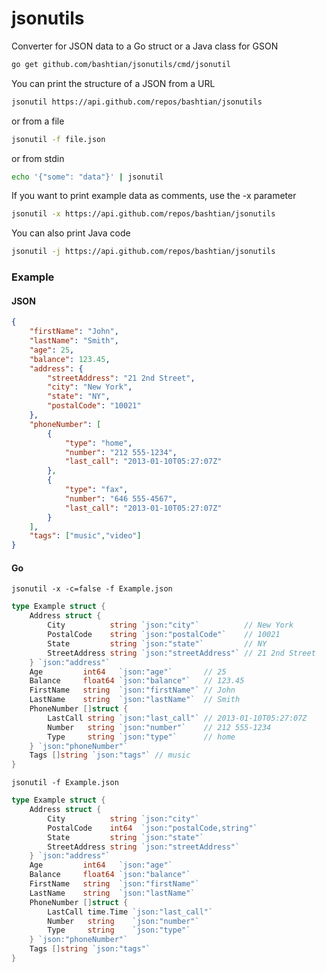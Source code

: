 jsonutils
=========

Converter for JSON data to a Go struct or a Java class for GSON

```bash
go get github.com/bashtian/jsonutils/cmd/jsonutil
```

You can print the structure of a JSON from a URL

```bash
jsonutil https://api.github.com/repos/bashtian/jsonutils
```

or from a file

```bash
jsonutil -f file.json
```

or from stdin

```bash
echo '{"some": "data"}' | jsonutil
```

If you want to print example data as comments, use the -x parameter

```bash
jsonutil -x https://api.github.com/repos/bashtian/jsonutils
```

You can also print Java code

```bash
jsonutil -j https://api.github.com/repos/bashtian/jsonutils
```

### Example
#### JSON
```json
{
    "firstName": "John",
    "lastName": "Smith",
    "age": 25,
    "balance": 123.45,
    "address": {
        "streetAddress": "21 2nd Street",
        "city": "New York",
        "state": "NY",
        "postalCode": "10021"
    },
    "phoneNumber": [
        {
            "type": "home",
            "number": "212 555-1234",
            "last_call": "2013-01-10T05:27:07Z"
        },
        {
            "type": "fax",
            "number": "646 555-4567",
            "last_call": "2013-01-10T05:27:07Z"
        }
    ],
    "tags": ["music","video"]
}
```
#### Go

	jsonutil -x -c=false -f Example.json

```go
type Example struct {
	Address struct {
		City          string `json:"city"`          // New York
		PostalCode    string `json:"postalCode"`    // 10021
		State         string `json:"state"`         // NY
		StreetAddress string `json:"streetAddress"` // 21 2nd Street
	} `json:"address"`
	Age         int64   `json:"age"`       // 25
	Balance     float64 `json:"balance"`   // 123.45
	FirstName   string  `json:"firstName"` // John
	LastName    string  `json:"lastName"`  // Smith
	PhoneNumber []struct {
		LastCall string `json:"last_call"` // 2013-01-10T05:27:07Z
		Number   string `json:"number"`    // 212 555-1234
		Type     string `json:"type"`      // home
	} `json:"phoneNumber"`
	Tags []string `json:"tags"` // music
}
```


	jsonutil -f Example.json

```go
type Example struct {
	Address struct {
		City          string `json:"city"`
		PostalCode    int64  `json:"postalCode,string"`
		State         string `json:"state"`
		StreetAddress string `json:"streetAddress"`
	} `json:"address"`
	Age         int64   `json:"age"`
	Balance     float64 `json:"balance"`
	FirstName   string  `json:"firstName"`
	LastName    string  `json:"lastName"`
	PhoneNumber []struct {
		LastCall time.Time `json:"last_call"`
		Number   string    `json:"number"`
		Type     string    `json:"type"`
	} `json:"phoneNumber"`
	Tags []string `json:"tags"`
}

```
